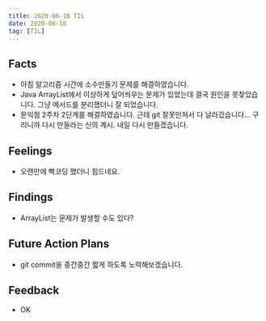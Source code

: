 ```yaml
---
title: 2020-06-18 TIL
date: 2020-06-18
tag: [TIL]
---
```


## Facts

- 아침 알고리즘 시간에 소수만들기 문제를 해결하였습니다.
- Java ArrayList에서 이상하게 덮어씌우는 문제가 있었는데 결국 원인을 못찾았습니다. 그냥 메서드를 분리했더니 잘 되었습니다.
- 문익점 2주차 2단계를 해결하였습니다. 근데 git 잘못만져서 다 날라갔습니다... 구리니까 다시 만들라는 신의 계시. 내일 다시 만들겠습니다.

## Feelings

- 오랜만에 빡코딩 했더니 힘드네요.

## Findings

- ArrayList는 문제가 발생할 수도 있다?

## Future Action Plans

- git commit을 중간중간 짧게 하도록 노력해보겠습니다.

## Feedback

- OK
